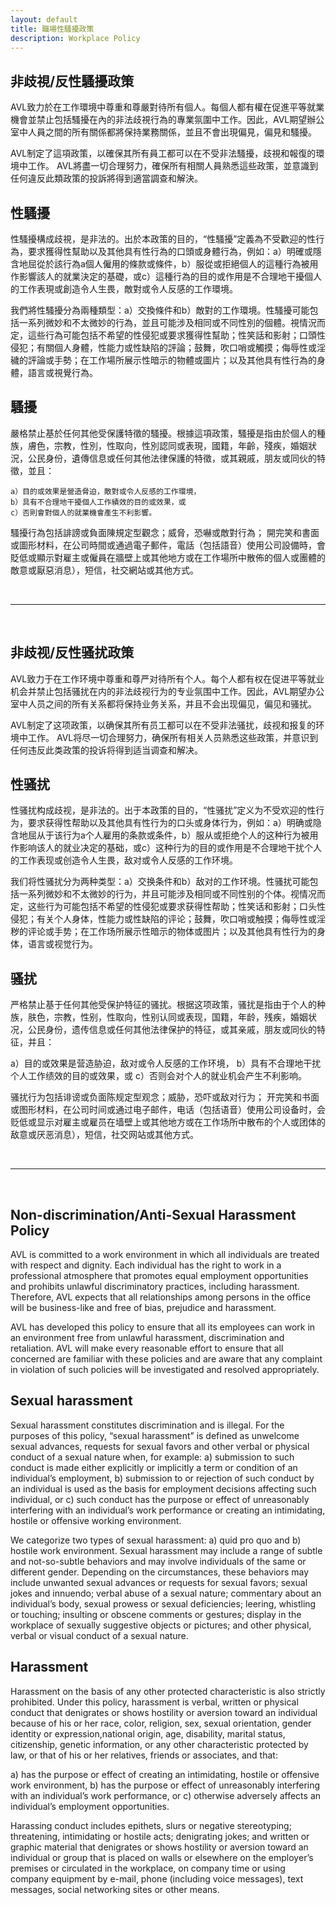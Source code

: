 ```yaml
---
layout: default
title: 職場性騷擾政策
description: Workplace Policy
---
```


<a name="zh-tw"></a>

## 非歧視/反性騷擾政策

AVL致力於在工作環境中尊重和尊嚴對待所有個人。每個人都有權在促進平等就業機會並禁止包括騷擾在內的非法歧視行為的專業氛圍中工作。因此，AVL期望辦公室中人員之間的所有關係都將保持業務關係，並且不會出現偏見，偏見和騷擾。

AVL制定了這項政策，以確保其所有員工都可以在不受非法騷擾，歧視和報復的環境中工作。 AVL將盡一切合理努力，確保所有相關人員熟悉這些政策，並意識到任何違反此類政策的投訴將得到適當調查和解決。


## 性騷擾

性騷擾構成歧視，是非法的。出於本政策的目的，“性騷擾”定義為不受歡迎的性行為，要求獲得性幫助以及其他具有性行為的口頭或身體行為，例如：a）明確或隱含地屈從於該行為a個人僱用的條款或條件，b）服從或拒絕個人的這種行為被用作影響該人的就業決定的基礎，或c）這種行為的目的或作用是不合理地干擾個人的工作表現或創造令人生畏，敵對或令人反感的工作環境。

我們將性騷擾分為兩種類型：a）交換條件和b）敵對的工作環境。性騷擾可能包括一系列微妙和不太微妙的行為，並且可能涉及相同或不同性別的個體。視情況而定，這些行為可能包括不希望的性侵犯或要求獲得性幫助；性笑話和影射；口頭性侵犯；有關個人身體，性能力或性缺陷的評論；鼓舞，吹口哨或觸摸；侮辱性或淫穢的評論或手勢；在工作場所展示性暗示的物體或圖片；以及其他具有性行為的身體，語言或視覺行為。

## 騷擾

嚴格禁止基於任何其他受保護特徵的騷擾。根據這項政策，騷擾是指由於個人的種族，膚色，宗教，性別，性取向，性別認同或表現，國籍，年齡，殘疾，婚姻狀況，公民身份，遺傳信息或任何其他法律保護的特徵，或其親戚，朋友或同伙的特徵，並且：

	a）目的或效果是營造脅迫，敵對或令人反感的工作環境，
	b）具有不合理地干擾個人工作績效的目的或效果，或
	c）否則會對個人的就業機會產生不利影響。

騷擾行為包括誹謗或負面陳規定型觀念；威脅，恐嚇或敵對行為； 開完笑和書面或圖形材料，在公司時間或通過電子郵件，電話（包括語音）使用公司設備時，會貶低或顯示對雇主或僱員在牆壁上或其他地方或在工作場所中散佈的個人或團體的敵意或厭惡消息），短信，社交網站或其他方式。

<br>

---

<br>

<a name="zh-cn"></a>

## 非歧视/反性骚扰政策

AVL致力于在工作环境中尊重和尊严对待所有个人。每个人都有权在促进平等就业机会并禁止包括骚扰在内的非法歧视行为的专业氛围中工作。因此，AVL期望办公室中人员之间的所有关系都将保持业务关系，并且不会出现偏见，偏见和骚扰。

AVL制定了这项政策，以确保其所有员工都可以在不受非法骚扰，歧视和报复的环境中工作。 AVL将尽一切合理努力，确保所有相关人员熟悉这些政策，并意识到任何违反此类政策的投诉将得到适当调查和解决。


## 性骚扰

性骚扰构成歧视，是非法的。出于本政策的目的，“性骚扰”定义为不受欢迎的性行为，要求获得性帮助以及其他具有性行为的口头或身体行为，例如：a）明确或隐含地屈从于该行为a个人雇用的条款或条件，b）服从或拒绝个人的这种行为被用作影响该人的就业决定的基础，或c）这种行为的目的或作用是不合理地干扰个人的工作表现或创造令人生畏，敌对或令人反感的工作环境。

我们将性骚扰分为两种类型：a）交换条件和b）敌对的工作环境。性骚扰可能包括一系列微妙和不太微妙的行为，并且可能涉及相同或不同性别的个体。视情况而定，这些行为可能包括不希望的性侵犯或要求获得性帮助；性笑话和影射；口头性侵犯；有关个人身体，性能力或性缺陷的评论；鼓舞，吹口哨或触摸；侮辱性或淫秽的评论或手势；在工作场所展示性暗示的物体或图片；以及其他具有性行为的身体，语言或视觉行为。

## 骚扰

严格禁止基于任何其他受保护特征的骚扰。根据这项政策，骚扰是指由于个人的种族，肤色，宗教，性别，性取向，性别认同或表现，国籍，年龄，残疾，婚姻状况，公民身份，遗传信息或任何其他法律保护的特征，或其亲戚，朋友或同伙的特征，并且：

a）目的或效果是营造胁迫，敌对或令人反感的工作环境，
b）具有不合理地干扰个人工作绩效的目的或效果，或
c）否则会对个人的就业机会产生不利影响。

骚扰行为包括诽谤或负面陈规定型观念；威胁，恐吓或敌对行为； 开完笑和书面或图形材料，在公司时间或通过电子邮件，电话（包括语音）使用公司设备时，会贬低或显示对雇主或雇员在墙壁上或其他地方或在工作场所中散布的个人或团体的敌意或厌恶消息），短信，社交网站或其他方式。

<br>

---

<br>

<a name="en"></a>

## Non-discrimination/Anti-Sexual Harassment Policy

AVL is committed to a work environment in which all individuals are treated with respect and dignity. Each individual has the right to work in a professional atmosphere that promotes equal employment opportunities and prohibits unlawful discriminatory practices, including harassment. Therefore, AVL expects that all relationships among persons in the office will be business-like and free of bias, prejudice and harassment.

AVL has developed this policy to ensure that all its employees can work in an environment free from unlawful harassment, discrimination and retaliation. AVL will make every reasonable effort to ensure that all concerned are familiar with these policies and are aware that any complaint in violation of such policies will be investigated and resolved appropriately.

## Sexual harassment

Sexual harassment constitutes discrimination and is illegal. For the purposes of this policy, “sexual harassment” is defined as unwelcome sexual advances, requests for sexual favors and other verbal or physical conduct of a sexual nature when, for example: a) submission to such conduct is made either explicitly or implicitly a term or condition of an individual’s employment, b) submission to or rejection of such conduct by an individual is used as the basis for employment decisions affecting such individual, or c) such conduct has the purpose or effect of unreasonably interfering with an individual’s work performance or creating an intimidating, hostile or offensive working environment.

We categorize two types of sexual harassment: a) quid pro quo and b) hostile work environment. Sexual harassment may include a range of subtle and not-so-subtle behaviors and may involve individuals of the same or different gender. Depending on the circumstances, these behaviors may include unwanted sexual advances or requests for sexual favors; sexual jokes and innuendo; verbal abuse of a sexual nature; commentary about an individual’s body, sexual prowess or sexual deficiencies; leering, whistling or touching; insulting or obscene comments or gestures; display in the workplace of sexually suggestive objects or pictures; and other physical, verbal or visual conduct of a sexual nature.

## Harassment

Harassment on the basis of any other protected characteristic is also strictly prohibited. Under this policy, harassment is verbal, written or physical conduct that denigrates or shows hostility or aversion toward an individual because of his or her race, color, religion, sex, sexual orientation, gender identity or expression,national origin, age, disability, marital status, citizenship, genetic information, or any other characteristic protected by law, or that of his or her relatives, friends or associates, and that: 

a) has the purpose or effect of creating an intimidating, hostile or offensive work environment, 
b) has the purpose or effect of unreasonably interfering with an individual’s work performance, or 
c) otherwise adversely affects an individual’s employment opportunities.

Harassing conduct includes epithets, slurs or negative stereotyping; threatening, intimidating or hostile acts; denigrating jokes; and written or graphic material that denigrates or shows hostility or aversion toward an individual or group that is placed on walls or elsewhere on the employer’s premises or circulated in the workplace, on company time or using company equipment by e-mail, phone (including voice messages), text messages, social networking sites or other means.
